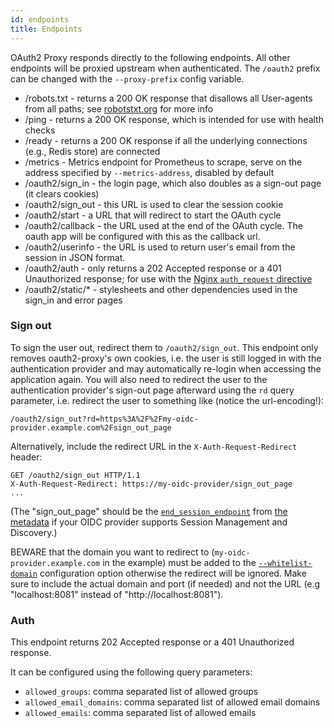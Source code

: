 ```yaml
---
id: endpoints
title: Endpoints
---
```


OAuth2 Proxy responds directly to the following endpoints. All other endpoints will be proxied upstream when authenticated. The `/oauth2` prefix can be changed with the `--proxy-prefix` config variable.

- /robots.txt - returns a 200 OK response that disallows all User-agents from all paths; see [robotstxt.org](http://www.robotstxt.org/) for more info
- /ping - returns a 200 OK response, which is intended for use with health checks
- /ready - returns a 200 OK response if all the underlying connections (e.g., Redis store) are connected
- /metrics - Metrics endpoint for Prometheus to scrape, serve on the address specified by `--metrics-address`, disabled by default
- /oauth2/sign_in - the login page, which also doubles as a sign-out page (it clears cookies)
- /oauth2/sign_out - this URL is used to clear the session cookie
- /oauth2/start - a URL that will redirect to start the OAuth cycle
- /oauth2/callback - the URL used at the end of the OAuth cycle. The oauth app will be configured with this as the callback url.
- /oauth2/userinfo - the URL is used to return user's email from the session in JSON format.
- /oauth2/auth - only returns a 202 Accepted response or a 401 Unauthorized response; for use with the [Nginx `auth_request` directive](../configuration/integration#configuring-for-use-with-the-nginx-auth_request-directive)
- /oauth2/static/\* - stylesheets and other dependencies used in the sign_in and error pages

### Sign out

To sign the user out, redirect them to `/oauth2/sign_out`. This endpoint only removes oauth2-proxy's own cookies, i.e. the user is still logged in with the authentication provider and may automatically re-login when accessing the application again. You will also need to redirect the user to the authentication provider's sign-out page afterward using the `rd` query parameter, i.e. redirect the user to something like (notice the url-encoding!):

```
/oauth2/sign_out?rd=https%3A%2F%2Fmy-oidc-provider.example.com%2Fsign_out_page
```

Alternatively, include the redirect URL in the `X-Auth-Request-Redirect` header:

```
GET /oauth2/sign_out HTTP/1.1
X-Auth-Request-Redirect: https://my-oidc-provider/sign_out_page
...
```

(The "sign_out_page" should be the [`end_session_endpoint`](https://openid.net/specs/openid-connect-session-1_0.html#rfc.section.2.1) from [the metadata](https://openid.net/specs/openid-connect-discovery-1_0.html#ProviderConfig) if your OIDC provider supports Session Management and Discovery.)

BEWARE that the domain you want to redirect to (`my-oidc-provider.example.com` in the example) must be added to the [`--whitelist-domain`](../configuration/overview) configuration option otherwise the redirect will be ignored. Make sure to include the actual domain and port (if needed) and not the URL (e.g "localhost:8081" instead of "http://localhost:8081").

### Auth

This endpoint returns 202 Accepted response or a 401 Unauthorized response.

It can be configured using the following query parameters:
- `allowed_groups`: comma separated list of allowed groups
- `allowed_email_domains`: comma separated list of allowed email domains
- `allowed_emails`: comma separated list of allowed emails
